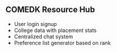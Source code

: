 ## COMEDK Resource Hub

- User login signup
- College data with placement stats
- Centralized chat system 
- Preference list generator based on rank